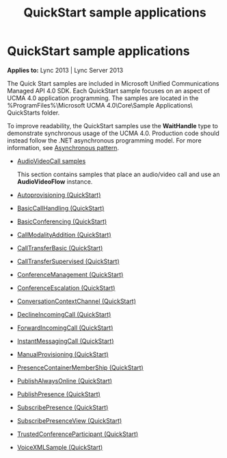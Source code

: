 ﻿---
title: QuickStart sample applications
TOCTitle: QuickStart sample applications
ms:assetid: 3186fd60-eefc-4c62-bf06-413dc1512e0c
ms:mtpsurl: https://msdn.microsoft.com/en-us/library/Dn466129(v=office.15)
ms:contentKeyID: 57103423
ms.date: 07/25/2014
mtps_version: v=office.15
---

# QuickStart sample applications


**Applies to:** Lync 2013 | Lync Server 2013

The Quick Start samples are included in Microsoft Unified Communications Managed API 4.0 SDK. Each QuickStart sample focuses on an aspect of UCMA 4.0 application programming. The samples are located in the %ProgramFiles%\\Microsoft UCMA 4.0\\Core\\Sample Applications\\ QuickStarts folder.

To improve readability, the QuickStart samples use the **WaitHandle** type to demonstrate synchronous usage of the UCMA 4.0. Production code should instead follow the .NET asynchronous programming model. For more information, see [Asynchronous pattern](asynchronous-pattern.md).

  - [AudioVideoCall samples](audiovideocall-samples.md)
    
    This section contains samples that place an audio/video call and use an **AudioVideoFlow** instance.

  - [Autoprovisioning (QuickStart)](autoprovisioning-quickstart.md)

  - [BasicCallHandling (QuickStart)](basiccallhandling-quickstart.md)

  - [BasicConferencing (QuickStart)](basicconferencing-quickstart.md)

  - [CallModalityAddition (QuickStart)](callmodalityaddition-quickstart.md)

  - [CallTransferBasic (QuickStart)](calltransferbasic-quickstart.md)

  - [CallTransferSupervised (QuickStart)](calltransfersupervised-quickstart.md)

  - [ConferenceManagement (QuickStart)](conferencemanagement-quickstart.md)

  - [ConferenceEscalation (QuickStart)](conferenceescalation-quickstart.md)

  - [ConversationContextChannel (QuickStart)](conversationcontextchannel-quickstart.md)

  - [DeclineIncomingCall (QuickStart)](declineincomingcall-quickstart.md)

  - [ForwardIncomingCall (QuickStart)](forwardincomingcall-quickstart.md)

  - [InstantMessagingCall (QuickStart)](instantmessagingcall-quickstart.md)

  - [ManualProvisioning (QuickStart)](manualprovisioning-quickstart.md)

  - [PresenceContainerMemberShip (QuickStart)](presencecontainermembership-quickstart.md)

  - [PublishAlwaysOnline (QuickStart)](publishalwaysonline-quickstart.md)

  - [PublishPresence (QuickStart)](publishpresence-quickstart.md)

  - [SubscribePresence (QuickStart)](subscribepresence-quickstart.md)

  - [SubscribePresenceView (QuickStart)](subscribepresenceview-quickstart.md)

  - [TrustedConferenceParticipant (QuickStart)](trustedconferenceparticipant-quickstart.md)

  - [VoiceXMLSample (QuickStart)](voicexmlsample-quickstart.md)

